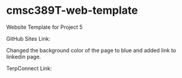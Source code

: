 # cmsc389T-web-template

Website Template for Project 5

GitHub Sites Link:

Changed the background color of the page to blue and added link to linkedin page.

TerpConnect Link:
